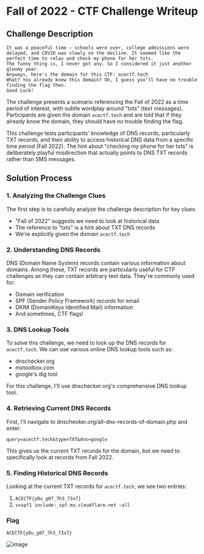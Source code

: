 # Fall of 2022 - CTF Challenge Writeup

## Challenge Description
```
It was a peaceful time — schools were over, college admissions were delayed, and COVID was slowly on the decline. It seemed like the perfect time to relax and check my phone for her txts.
The funny thing is, I never got any. So I considered it just another gloomy year.
Anyways, here's the domain for this CTF: acectf.tech
What? You already knew this domain? Oh, I guess you'll have no trouble finding the flag then.
Good Luck!
```

The challenge presents a scenario referencing the Fall of 2022 as a time period of interest, with subtle wordplay around "txts" (text messages). Participants are given the domain `acectf.tech` and are told that if they already know the domain, they should have no trouble finding the flag.

This challenge tests participants' knowledge of DNS records, particularly TXT records, and their ability to access historical DNS data from a specific time period (Fall 2022). The hint about "checking my phone for her txts" is deliberately playful misdirection that actually points to DNS TXT records rather than SMS messages.

## Solution Process

### 1. Analyzing the Challenge Clues

The first step is to carefully analyze the challenge description for key clues:
- "Fall of 2022" suggests we need to look at historical data
- The reference to "txts" is a hint about TXT DNS records
- We're explicitly given the domain `acectf.tech`

### 2. Understanding DNS Records

DNS (Domain Name System) records contain various information about domains. Among these, TXT records are particularly useful for CTF challenges as they can contain arbitrary text data. They're commonly used for:
- Domain verification
- SPF (Sender Policy Framework) records for email
- DKIM (DomainKeys Identified Mail) information
- And sometimes, CTF flags!

### 3. DNS Lookup Tools

To solve this challenge, we need to look up the DNS records for `acectf.tech`. We can use various online DNS lookup tools such as:
- dnschecker.org
- mxtoolbox.com
- google's dig tool

For this challenge, I'll use dnschecker.org's comprehensive DNS lookup tool.

### 4. Retrieving Current DNS Records

First, I'll navigate to dnschecker.org/all-dns-records-of-domain.php and enter:
```
query=acectf.tech&type=TXT&dns=google
```

This gives us the current TXT records for the domain, but we need to specifically look at records from Fall 2022.

### 5. Finding Historical DNS Records

Looking at the current TXT records for `acectf.tech`, we see two entries:

1. `ACECTF{y0u_g07_7h3_73x7}`
2. `v=spf1 include:_spf.mx.cloudflare.net ~all`

### Flag
```
ACECTF{y0u_g07_7h3_73x7}
```


![image](https://github.com/user-attachments/assets/638caad8-c049-4af5-b241-b1147cf36ff2)




